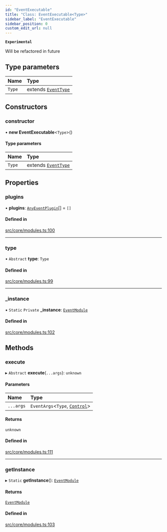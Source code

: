 ```yaml
---
id: "EventExecutable"
title: "Class: EventExecutable<Type>"
sidebar_label: "EventExecutable"
sidebar_position: 0
custom_edit_url: null
---
```


**`Experimental`**

Will be refactored in future

## Type parameters

| Name | Type |
| :------ | :------ |
| `Type` | extends [`EventType`](../enums/EventType.md) |

## Constructors

### constructor

• **new EventExecutable**<`Type`\>()

#### Type parameters

| Name | Type |
| :------ | :------ |
| `Type` | extends [`EventType`](../enums/EventType.md) |

## Properties

### plugins

• **plugins**: [`AnyEventPlugin`](../modules.md#anyeventplugin)[] = `[]`

#### Defined in

[src/core/modules.ts:100](https://github.com/sern-handler/handler/blob/a579e27/src/core/modules.ts#L100)

___

### type

• `Abstract` **type**: `Type`

#### Defined in

[src/core/modules.ts:99](https://github.com/sern-handler/handler/blob/a579e27/src/core/modules.ts#L99)

___

### \_instance

▪ `Static` `Private` **\_instance**: [`EventModule`](../modules.md#eventmodule)

#### Defined in

[src/core/modules.ts:102](https://github.com/sern-handler/handler/blob/a579e27/src/core/modules.ts#L102)

## Methods

### execute

▸ `Abstract` **execute**(`...args`): `unknown`

#### Parameters

| Name | Type |
| :------ | :------ |
| `...args` | `EventArgs`<`Type`, [`Control`](../enums/PluginType.md#control)\> |

#### Returns

`unknown`

#### Defined in

[src/core/modules.ts:111](https://github.com/sern-handler/handler/blob/a579e27/src/core/modules.ts#L111)

___

### getInstance

▸ `Static` **getInstance**(): [`EventModule`](../modules.md#eventmodule)

#### Returns

[`EventModule`](../modules.md#eventmodule)

#### Defined in

[src/core/modules.ts:103](https://github.com/sern-handler/handler/blob/a579e27/src/core/modules.ts#L103)
